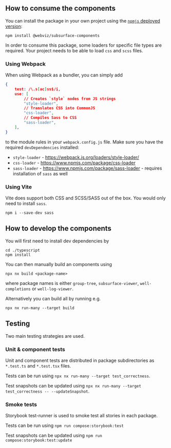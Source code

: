 ## How to consume the components

You can install the package in your own project using the [`npmjs` deployed version](https://www.npmjs.com/package/@webviz/subsurface-components):

```
npm install @webviz/subsurface-components
```

In order to consume this package, some loaders for specific file types are required.
Your project needs to be able to load `css` and `scss` files.

### Using Webpack

When using Webpack as a bundler, you can simply add

```json
{
    test: /\.s[ac]ss$/i,
    use: [
        // Creates `style` nodes from JS strings
        "style-loader",
        // Translates CSS into CommonJS
        "css-loader",
        // Compiles Sass to CSS
        "sass-loader",
    ],
}
```

to the module rules in your `webpack.config.js` file. Make sure you have the required `devDependencies` installed:

-   `style-loader` - https://webpack.js.org/loaders/style-loader/
-   `css-loader` - https://www.npmjs.com/package/css-loader
-   `sass-loader` - https://www.npmjs.com/package/sass-loader - requires installation of `sass` as well

### Using Vite

Vite does support both CSS and SCSS/SASS out of the box. You would only need to install `sass`.

```shell
npm i --save-dev sass
```

## How to develop the components

You will first need to install dev dependencies by
```shell
cd ./typescript
npm install
```

You can then manually build an components using
```shell
npx nx build <package-name>
```
where package names is either `group-tree`, `subsurface-viewer`, `well-completions` or `well-log-viewer`.

Alternatively you can build all by running e.g.
```shell
npx nx run-many --target build
```

## Testing

Two main testing strategies are used.

### Unit & component tests

Unit and component tests are distributed in package subdirectories as `*.test.ts` and `*.test.tsx` files.

Tests can be run using `npx nx run-many --target test_correctness`.

Test snapshots can be updated using `npx nx run-many --target test_correctness -- --updateSnapshot`.

### Smoke tests

Storybook test-runner is used to smoke test all stories in each package.

Tests can be run using `npm run compose:storybook:test`

Test snapshots can be updated using `npm run compose:storybook:test:update`
